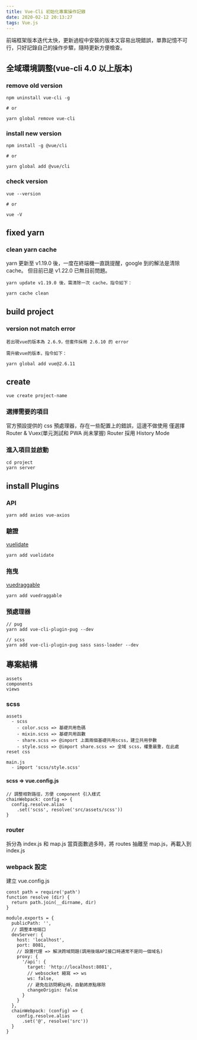 ```yaml
---
title: Vue-Cli 初始化專案操作記錄
date: 2020-02-12 20:13:27
tags: Vue.js
---
```

前端框架版本迭代太快，更新過程中安裝的版本又容易出現錯誤，單靠記憶不可行，只好記錄自己的操作步驟，隨時更新方便檢查。
<!--more-->
## 全域環境調整(vue-cli 4.0 以上版本)
### remove old version
```
npm uninstall vue-cli -g

# or

yarn global remove vue-cli
```
### install new version
```
npm install -g @vue/cli

# or

yarn global add @vue/cli
```
### check version
```
vue --version

# or

vue -V
```
## fixed yarn
### clean yarn cache
yarn 更新至 v1.19.0 後，一度在終端機一直跳提醒，google 到的解法是清除 cache。
但目前已是 v1.22.0 已無目前問題。
```
yarn update v1.19.0 後，需清除一次 cache，指令如下：

yarn cache clean
```
## build project
### version not match error
```
若出現vue的版本為 2.6.9，但套件採用 2.6.10 的 error

需升級vue的版本，指令如下：

yarn global add vue@2.6.11
```
## create
```
vue create project-name
```
### 選擇需要的項目
官方預設提供的 css 預處理器，存在一些配置上的錯誤，這邊不做使用
僅選擇 Router & Vuex(單元測試和 PWA 尚未掌握)
Router 採用 History Mode
### 進入項目並啟動
```
cd project
yarn server
```
## install Plugins
### API
```
yarn add axios vue-axios
```
### 驗證
[vuelidate](https://github.com/vuelidate/vuelidate)
```
yarn add vuelidate
```
### 拖曳
[vuedraggable](https://github.com/SortableJS/Vue.Draggable)
```
yarn add vuedraggable
```
### 預處理器
```
// pug
yarn add vue-cli-plugin-pug --dev

// scss
yarn add vue-cli-plugin-pug sass sass-loader --dev

```
## 專案結構
```
assets
components
views
```
### scss
```
assets
  - scss
    - color.scss => 基礎共用色碼
    - mixin.scss => 基礎共用函數
    - share.scss => @import 上面兩個基礎共用scss，建立共用參數
    - style.scss => @import share.scss => 全域 scss，權重最重，在此處 reset css

main.js
  - import 'scss/style.scss'
```
#### scss => vue.config.js
```
// 調整相對路徑，方便 component 引入樣式
chainWebpack: config => {
  config.resolve.alias
    .set('scss', resolve('src/assets/scss'))
}
```
### router
拆分為 index.js 和 map.js
當頁面數過多時，將 routes 抽離至 map.js，再載入到 index.js
### webpack 設定
建立 vue.config.js
```
const path = require('path')
function resolve (dir) {
  return path.join(__dirname, dir)
}

module.exports = {
  publicPath: '',
  // 調整本地端口
  devServer: {
    host: 'localhost',
    port: 8081,
    // 設置代理 => 解決跨域問題(調用後端API接口時通常不是同一個域名)
    proxy: {
      '/api': {
        target: 'http://localhost:8081',
        // websocket 縮寫 => ws
        ws: false,
        // 避免在訪問網址時，自動將原點移除
        changeOrigin: false
      }
    }
  },
  chainWebpack: (config) => {
    config.resolve.alias
      .set('@', resolve('src'))
  }
}
```